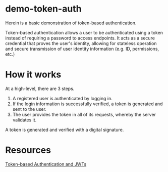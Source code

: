 # demo-token-auth

Herein is a basic demonstration of token-based authentication.

Token-based authentication allows a user to be authenticated using a token
instead of requiring a password to access endpoints. It acts as a secure
credential that proves the user's identity, allowing for stateless operation and
secure transmission of user identity information (e.g. ID, permissions, etc.)

# How it works

At a high-level, there are 3 steps.

1. A registered user is authenticated by logging in.
2. If the login information is successfully verified, a token is generated and
sent to the user.
3. The user provides the token in all of its requests, whereby the server validates it.

A token is generated and verified with a digital signature.

# Resources

[Token-based Authentication and
JWTs](https://www.swequiz.com/learn/token-based-auth-jwt-json-web-tokens)
